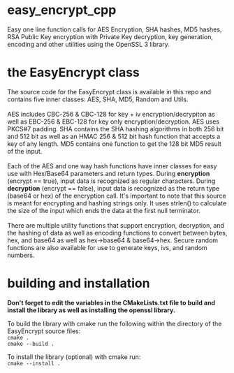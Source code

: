 # easy_encrypt_cpp

Easy one line function calls for AES Encryption, SHA hashes, MD5 hashes, RSA Public Key encryption with Private Key decryption, key generation, encoding and other utilities using the OpenSSL 3 library.

# the EasyEncrypt class

The source code for the EasyEncrypt class is available in this repo and contains five inner classes: AES, SHA, MD5, Random and Utils.<br><br>
AES includes CBC-256 & CBC-128 for key + iv encryption/decrypiton as well as EBC-256 & EBC-128 for key only encryption/decryption. AES uses PKCS#7 padding. SHA contains the SHA hashing algorithms in both 256 bit and 512 bit as well as an HMAC 256 & 512 bit hash function that accepts a key of any length. MD5 contains one function to get the 128 bit MD5 result of the input. <br><br>Each of the AES and one way hash functions have inner classes for easy use with Hex/Base64 parameters and return types. During <b>encryption</b> (encrypt == true), input data is recognized as regular characters. During <b>decryption</b> (encrypt == false), input data is recognized as the return type (base64 or hex) of the encryption call. It's important to note that this source is meant for encrypting and hashing strings only. It uses strlen() to calculate the size of the input which ends the data at the first null terminator.<br><br>There are multiple utility functions that support encryption, decryption, and the hashing of data as well as encoding functions to convert between bytes, hex, and base64 as well as hex->base64 & base64->hex. Secure random functions are also available for use to generate keys, ivs, and random numbers.
<br>

# building and installation

<b>Don't forget to edit the variables in the CMakeLists.txt file to build and install the library as well as installing the openssl library.</b><br>

To build the library with cmake run the following within the directory of the EasyEncrypt source files:<br>
`cmake .`<br>
`cmake --build .`<br>

To install the library (optional) with cmake run:<br>
`cmake --install .`

